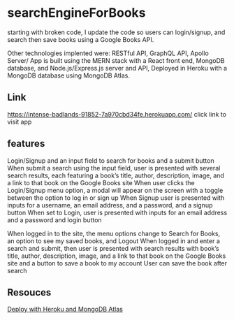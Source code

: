 # searchEngineForBooks
starting with broken code, I update the code so users can login/signup, and search then save books using a Google Books API. 

Other technologies implented were: RESTful API, GraphQL API, Apollo Server/ App is built using the MERN stack with a React front end, MongoDB database, and Node.js/Express.js server and API, Deployed in Heroku with a MongoDB database using MongoDB Atlas.

## Link
https://intense-badlands-91852-7a970cbd34fe.herokuapp.com/ click link to visit app

## features

Login/Signup and an input field to search for books and a submit button
When submit a search using the input field, user is presented with several search results, each featuring a book’s title, author, description, image, and a link to that book on the Google Books site
When user clicks the Login/Signup menu option, a modal will appear on the screen with a toggle between the option to log in or sign up
When Signup user is presented with inputs for a username, an email address, and a password, and a signup button
When set to Login, user is presented with inputs for an email address and a password and login button

When logged in to the site, the menu options change to Search for Books, an option to see my saved books, and Logout
When logged in and enter a search and submit, then user is presented with search results with book’s title, author, description, image, and a link to that book on the Google Books site and a button to save a book to my account
User can save the book after search

## Resouces
[Deploy with Heroku and MongoDB Atlas](https://coding-boot-camp.github.io/full-stack/mongodb/deploy-with-heroku-and-mongodb-atlas) 
